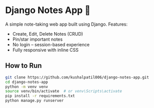 # Django Notes App 📝

A simple note-taking web app built using Django. Features:

- Create, Edit, Delete Notes (CRUD)
- Pin/star important notes
- No login – session-based experience
- Fully responsive with inline CSS

## How to Run

```bash
git clone https://github.com/kushalpatil006/django-notes-app.git
cd django-notes-app
python -m venv venv
source venv/bin/activate  # or venv\Scripts\activate
pip install -r requirements.txt
python manage.py runserver
